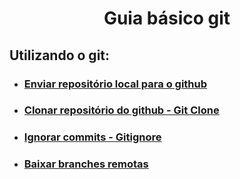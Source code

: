 <h1 align="center"> Guia básico git </h1>

## Utilizando o git:

- ### <a href="https://github.com/gladsonsimoes/git/blob/main/guias/arquives/como_inicializar_um%20reposit%C3%B3rio.md"> Enviar  repositório local para o github </a>
- ### <a href="https://github.com/gladsonsimoes/git/blob/main/guias/arquives/git_clone.md">  Clonar repositório do github - Git Clone </a><br>
- ### <a href="arquives/remover_alterações_futuras_gitingnore.md"> Ignorar commits - Gitignore </a>
- ### <a href="https://github.com/gladsonsimoes/git/blob/main/guias/arquives/merge_branch_remote.md"> Baixar branches remotas </a>


